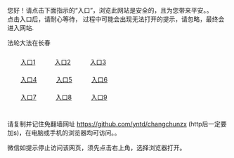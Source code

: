 您好！请点击下面指示的“入口”，浏览此网站是安全的，且为您带来平安。。 <br/>
点击入口后，请耐心等待， 过程中可能会出现无法打开的提示，请忽略，最终会进入网站. </br>

法轮大法在长春<br/>
<div style="padding:10px"><a style="margin:20px" target="_blank" href="https://dc1cwibrfuvdl.cloudfront.net/2Qpsp?tmilfj" id="ccLink1" rel="nofollow">入口1</a> <a target="_blank" style="margin:20px" href="https://d26btv96etzoi8.cloudfront.net/2Qpsp?gxgmefg" id="ccLink2" rel="nofollow">入口2</a> <a style="margin:20px" target="_blank" href="https://d2ha7qqbi9qglu.cloudfront.net/2Qpsp?nkvkbuw" id="ccLink3" rel="nofollow">入口3</a></div>

<div style="padding:10px" ><a style="margin:20px" target="_blank" href="https://dc1cwibrfuvdl.cloudfront.net/2Qpsp?tmilfj" id="ccLink4" rel="nofollow">入口4</a> <a style="margin:20px" href="https://d26btv96etzoi8.cloudfront.net/2Qpsp?gxgmefg" target="_blank" id="ccLink5" rel="nofollow">入口5</a> <a style="margin:20px" href="https://d2ha7qqbi9qglu.cloudfront.net/2Qpsp?nkvkbuw" target="_blank" id="ccLink6" rel="nofollow">入口6</a></div>

<div style="padding:10px"><a style="margin:20px" target="_blank" href="https://dc1cwibrfuvdl.cloudfront.net/2Qpsp?tmilfj" id="ccLink7" rel="nofollow">入口7</a> <a style="margin:20px" href="https://d26btv96etzoi8.cloudfront.net/2Qpsp?gxgmefg" target="_blank" id="ccLink8" rel="nofollow">入口8</a> <a style="margin:20px" target="_blank" href="https://d2ha7qqbi9qglu.cloudfront.net/2Qpsp?nkvkbuw" id="ccLink9" rel="nofollow">入口9</a></div>

<br/>



请复制并记住免翻墙网址 https://github.com/yntd/changchunzx (http后一定要加s)，在电脑或手机的浏览器均可访问。。<br/>

微信如提示停止访问该网页，须先点击右上角，选择浏览器打开。
